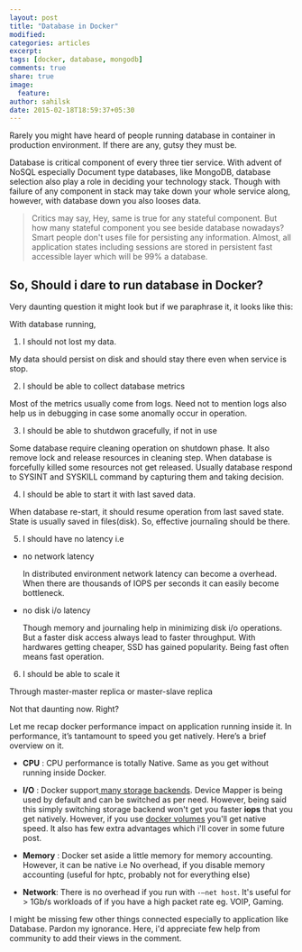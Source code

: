 ```yaml
---
layout: post
title: "Database in Docker"
modified:
categories: articles
excerpt:
tags: [docker, database, mongodb]
comments: true
share: true
image:
  feature:
author: sahilsk  
date: 2015-02-18T18:59:37+05:30
---
```


Rarely you might have heard of people running database in container in production environment. If there are any, gutsy they must be. 

Database is critical component of every three tier service. With advent of NoSQL especially Document type databases, like MongoDB, database selection also play a role in deciding your technology stack. Though with failure of any component in stack may take down your whole service along, however, with database down you also looses data. 

> Critics may say, Hey, same is true for any stateful component. But how many stateful component you see beside database nowadays? Smart people don't uses file for persisting any information. Almost, all application states including sessions are stored in persistent fast accessible layer which will be 99% a database. 


## So, Should i dare to run database in Docker?

Very daunting question it might look but if we paraphrase it, it looks like this:

With database running, 

1. I should not lost my data. 

  My data should persist on disk and should stay there even when service is stop.
  
2. I should be able to collect database metrics   

  Most of the metrics usually come from logs. Need not to mention logs also help us in debugging in case some anomally occur in operation.
  
3. I should be able to shutdwon gracefully, if not in use  
  
  Some database require cleaning operation on shutdown phase. It also remove lock and release resources in cleaning step. When database is forcefully killed some resources not get released. Usually database respond to SYSINT and SYSKILL command by capturing them and taking decision. 
  
4. I should be able to start it with last saved data.  
  
  When database re-start, it should resume operation from last saved state. State is usually saved in files(disk). So, effective journaling should be there.
  
5. I should have no latency i.e   
  - no network latency  
  
    In distributed environment network latency can become a overhead. When there are thousands of IOPS per seconds it can easily become bottleneck.  
  
  - no disk i/o latency 
  
    Though memory and journaling help in minimizing disk i/o operations. But a faster disk access always lead to faster throughput. With hardwares getting cheaper, SSD has gained popularity. Being fast often means fast operation.
  
6. I should be able to scale it 

  Through master-master replica or master-slave replica 
  

Not that daunting now. Right? 


Let me recap docker performance impact on application running inside it.
In performance, it’s tantamount to speed you get natively. Here’s a brief overview on it.

- **CPU** :  CPU performance is totally Native. Same as you get without running inside Docker.

- **I/O** :   Docker support[ many storage backends](http://www.projectatomic.io/docs/filesystems/). Device Mapper is being used by default and can be switched as per need. However, being said this simply switching storage backend won't get you faster **iops** that you get natively. However, if you use [docker volumes](https://docs.docker.com/userguide/dockervolumes/https://docs.docker.com/userguide/dockervolumes/) you'll get native speed. It also has few extra advantages which i'll cover in some future post.


- **Memory** : Docker set aside a little memory for memory accounting. However, it can be native i.e No overhead, if you disable memory accounting (useful for hptc, probably not for everything else)

- **Network**: There is no overhead if you run with `-–net host`. It's useful for > 1Gb/s workloads of if you have a high packet rate eg. VOIP, Gaming.



I might be missing few other things connected especially to application like Database. Pardon my ignorance. Here, i'd appreciate few help from community to add their views in the comment.
